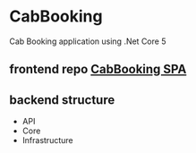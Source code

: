 # CabBooking
Cab Booking application using .Net Core 5
## frontend repo [CabBooking SPA]()
## backend structure
- API
- Core
- Infrastructure
